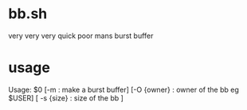 # bb.sh
very very very quick poor mans burst buffer

# usage 

Usage: $0 [-m : make a burst buffer] [-O {owner} : owner of the bb eg $USER] [ -s {size} : size of the bb ] 
